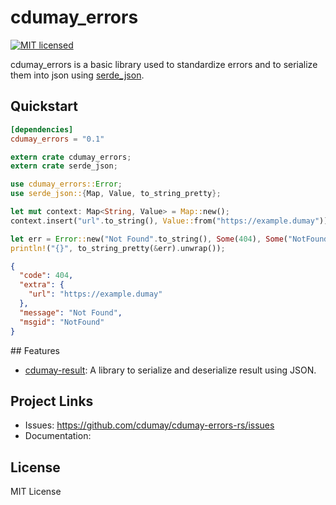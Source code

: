 # cdumay_errors

[![MIT licensed](https://img.shields.io/badge/license-MIT-blue.svg)](./LICENSE)

cdumay_errors is a basic library used to standardize errors and to serialize them into json using [serde_json](https://docs.serde.rs/serde/).

## Quickstart

```toml
[dependencies]
cdumay_errors = "0.1"
```

```rust
extern crate cdumay_errors;
extern crate serde_json;

use cdumay_errors::Error;
use serde_json::{Map, Value, to_string_pretty};

let mut context: Map<String, Value> = Map::new();
context.insert("url".to_string(), Value::from("https://example.dumay"));

let err = Error::new("Not Found".to_string(), Some(404), Some("NotFound".to_string()), Some(context));
println!("{}", to_string_pretty(&err).unwrap());
```

```json
{
  "code": 404,
  "extra": {
    "url": "https://example.dumay"
  },
  "message": "Not Found",
  "msgid": "NotFound"
}
```

## Features

- [cdumay-result](https://github.com/cdumay/cdumay-result-rs): A library to serialize and deserialize result using JSON.

## Project Links

- Issues: https://github.com/cdumay/cdumay-errors-rs/issues
- Documentation: 

## License

MIT License